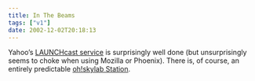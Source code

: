 ```yaml
---
title: In The Beams
tags: ["v1"]
date: 2002-12-02T20:18:13
---
```


Yahoo&#8217;s [LAUNCHcast service][1] is surprisingly well done (but unsurprisingly seems to choke when using Mozilla or Phoenix). There is, of course, an entirely predictable [oh!skylab Station][2].

[1]: http://launch.yahoo.com/ "Yahoo: LAUNCHcast"
[2]: http://launch.yahoo.com/launchcast/play/?clientStationID=0&p=0&m=0&d=1223491278 "LAUNCHcast: ohskylab's Station (Featuring Juan Atkins, The Breeders, Tortoise, Stereolab, The Pixies, Portishead, DJ Shadow, Beastie Boys, Future Sound Of London, Squarepusher)"

